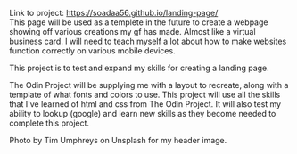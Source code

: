 Link to project: https://soadaa56.github.io/landing-page/ <br />
This page will be used as a templete in the future to create a webpage showing off various creations my gf has made. Almost like a virtual business card. I will need to teach myself a lot about how to make websites function correctly on various mobile devices. <br />


This project is to test and expand my skills for creating a landing page. <br />

The Odin Project will be supplying me with a layout to recreate, along with a template of what fonts and colors to use. This project will use all the skills that I've learned of html and css from The Odin Project. It will also test my ability to lookup (google) and learn new skills as they become needed to complete this project. <br />

Photo by Tim Umphreys on Unsplash for my header image.
